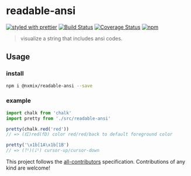 # readable-ansi

[![styled with prettier](https://img.shields.io/badge/styled_with-prettier-ff69b4.svg)](https://github.com/prettier/prettier)
[![Build Status](https://travis-ci.org/NXMIX/readable-ansi.svg)](https://travis-ci.org/NXMIX/readable-ansi)
[![Coverage Status](https://coveralls.io/repos/github/NXMIX/readable-ansi/badge.svg)](https://coveralls.io/github/NXMIX/readable-ansi)
[![npm](https://img.shields.io/npm/v/@nxmix/readable-ansi.svg)](https://www.npmjs.com/package/@nxmix/readable-ansi/)

> visualize a string that includes ansi codes.

## Usage

### install

```bash
npm i @nxmix/readable-ansi --save
```

### example

```ts
import chalk from 'chalk'
import pretty from './src/readable-ansi'

pretty(chalk.red('red'))
// => (红)red(fD) color red/red/back to default foreground color

pretty('\x1b[1A\x1b[1B')
// => (￪¹)(￬¹) cursor-up/cursor-down

```

This project follows the [all-contributors](https://github.com/kentcdodds/all-contributors) specification. Contributions of any kind are welcome!
